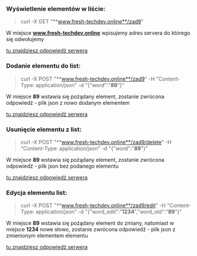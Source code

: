 ### Wyświetlenie elementów w liście:

> curl -X GET "**www.fresh-techdev.online**/zad9"

W miejsce **www.fresh-techdev.online** wpisujemy adres servera do którego się odwołujemy

[tu znajdziesz odpowiedź serwera](getresponse.json)

### Dodanie elementu do list:

> curl -X POST "**www.fresh-techdev.online**/zad9" -H "Content-Type: application/json" -d "{\"word\":\"**89**\"}"

W miejsce **89** wstawia się pożądany element, zostanie zwrócona odpowiedź - plik json z nowo dodanym elementem

[tu znajdziesz odpowiedź serwera](addresponse.json)

### Usunięcie elementu z list: 

> curl -X POST "**www.fresh-techdev.online**/zad9/delete" -H "Content-Type: application/json" -d "{\"word\":\"**89**\"}"

W miejsce **89** wstawia się pożądany element, zostanie zwrócona odpowiedź - plik json bez podanego elementu

[tu znajdziesz odpowiedź serwera](deleteresponse.json)

### Edycja elementu list: 

> curl -X POST "**www.fresh-techdev.online**/zad9/edit" -H "Content-Type: application/json" -d "{\"word_edit\":\"**1234**\",\"word_old\":\"**89**\"}"

 W miejsce **89** wstawia się pożądany element do zmiany, natomiast w miejsce **1234** nowe słowo, zostanie zwrócona odpowiedź - plik json z zmienionym elementem elementu

[tu znajdziesz odpowiedź serwera](editresponse.json)



